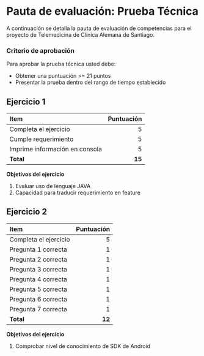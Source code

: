 # Pauta de evaluación: Prueba Técnica

A continuación se detalla la pauta de evaluación de competencias para el proyecto de Telemedicina de Clínica Alemana de Santiago.

### Criterio de aprobación
Para aprobar la prueba técnica usted debe: 
* Obtener una puntuación >= 21 puntos
* Presentar la prueba dentro del rango de tiempo establecido

## Ejercicio 1

| Item                                    | Puntuación  |
| :-------------------------------------- | -----------:|
| Completa el ejercicio                   |           5 |
| Cumple requerimiento                    |           5 |
| Imprime información en consola          |           5 |
| **Total**                               |      **15** |

**Objetivos del ejercicio**
1. Evaluar uso de lenguaje JAVA
2. Capacidad para traducir requerimiento en feature

## Ejercicio 2

| Item                           | Puntuación  |
| :----------------------------- | -----------:|
| Completa el ejercicio          |           5 |
| Pregunta 1 correcta            |           1 |
| Pregunta 2 correcta            |           1 |
| Pregunta 3 correcta            |           1 |
| Pregunta 4 correcta            |           1 |
| Pregunta 5 correcta            |           1 |
| Pregunta 6 correcta            |           1 |
| Pregunta 7 correcta            |           1 |
| **Total**                      |      **12** |

**Objetivos del ejercicio**
1. Comprobar nivel de conocimiento de SDK de Android